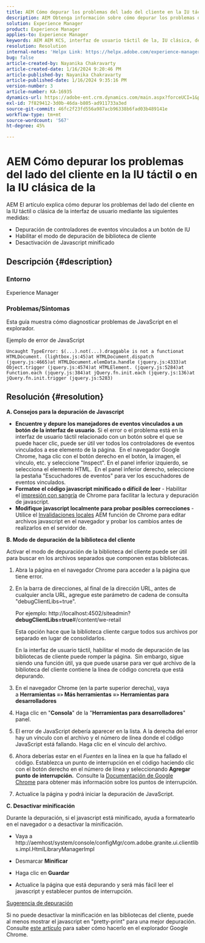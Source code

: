 ```yaml
---
title: AEM Cómo depurar los problemas del lado del cliente en la IU táctil o en la IU clásica de la
description: AEM Obtenga información sobre cómo depurar los problemas del lado del cliente en la IU táctil o en la IU clásica de la interfaz de usuario de.
solution: Experience Manager
product: Experience Manager
applies-to: Experience Manager
keywords: AEM AEM KCS, interfaz de usuario táctil de la, IU clásica, depurar problemas del lado del cliente, depurar controladores de eventos, depurar el modo de depuración de la biblioteca del cliente
resolution: Resolution
internal-notes: 'Helpx Link: https://helpx.adobe.com/experience-manager/kb/How-to-debug-javascript-errors-in-AEM.html'
bug: false
article-created-by: Nayanika Chakravarty
article-created-date: 1/16/2024 9:20:46 PM
article-published-by: Nayanika Chakravarty
article-published-date: 1/16/2024 9:35:16 PM
version-number: 3
article-number: KA-16935
dynamics-url: https://adobe-ent.crm.dynamics.com/main.aspx?forceUCI=1&pagetype=entityrecord&etn=knowledgearticle&id=39c9ae17-b5b4-ee11-a569-6045bd0063aa
exl-id: 7f829412-3d0b-46da-b805-ad911733a3ed
source-git-commit: 46fc2f23fd556a987acb96338b6fad03b489141e
workflow-type: tm+mt
source-wordcount: '567'
ht-degree: 45%

---
```


# AEM Cómo depurar los problemas del lado del cliente en la IU táctil o en la IU clásica de la


AEM El artículo explica cómo depurar los problemas del lado del cliente en la IU táctil o clásica de la interfaz de usuario mediante las siguientes medidas:

- Depuración de controladores de eventos vinculados a un botón de IU
- Habilitar el modo de depuración de biblioteca de cliente
- Desactivación de Javascript minificado


## Descripción {#description}


### <b>Entorno</b>

Experience Manager

### <b>Problemas/Síntomas</b>

Esta guía muestra cómo diagnosticar problemas de JavaScript en el explorador.

Ejemplo de error de JavaScript




```
Uncaught TypeError: $(...).not(...).draggable is not a functionat HTMLDocument. (lightbox.js:45)at HTMLDocument.dispatch (jquery.js:4665)at HTMLDocument.elemData.handle (jquery.js:4333)at Object.trigger (jquery.js:4574)at HTMLElement. (jquery.js:5284)at Function.each (jquery.js:384)at jQuery.fn.init.each (jquery.js:136)at jQuery.fn.init.trigger (jquery.js:5283)
```



## Resolución {#resolution}


<b>A. Consejos para la depuración de Javascript</b>

- <b>Encuentre y depure los manejadores de eventos vinculados a un botón de la interfaz de usuario</b>. Si el error o el problema está en la interfaz de usuario táctil relacionado con un botón sobre el que se puede hacer clic, puede ser útil ver todos los controladores de eventos vinculados a ese elemento de la página.  En el navegador Google Chrome, haga clic con el botón derecho en el botón, la imagen, el vínculo, etc. y seleccione &quot;Inspect&quot;. En el panel inferior izquierdo, se selecciona el elemento HTML.  En el panel inferior derecho, seleccione la pestaña &quot;Escuchadores de eventos&quot; para ver los escuchadores de eventos vinculados.
- <b>Formatee el código javascript minificado o difícil de leer</b> - Habilitar el [impresión con sangría](https://developers.google.com/web/tools/chrome-devtools/javascript/pretty-print) de Chrome para facilitar la lectura y depuración de javascript.
- <b>Modifique javascript localmente para probar posibles correcciones</b> - Utilice el [Invalidaciones locales](https://developers.google.com/web/updates/2018/01/devtools#overrides) AEM función de Chrome para editar archivos javascript en el navegador y probar los cambios antes de realizarlos en el servidor de.


<b>B. Modo de depuración de la biblioteca del cliente</b>

Activar el modo de depuración de la biblioteca del cliente puede ser útil para buscar en los archivos separados que componen estas bibliotecas.

1. Abra la página en el navegador Chrome para acceder a la página que tiene error.
2. En la barra de direcciones, al final de la dirección URL, antes de cualquier ancla URL, agregue este parámetro de cadena de consulta &quot;debugClientLibs=true&quot;.

   Por ejemplo: http://localhost:4502/siteadmin?<b>debugClientLibs=true</b>#/content/we-retail

   Esta opción hace que la biblioteca cliente cargue todos sus archivos por separado en lugar de consolidarlos.

   En la interfaz de usuario táctil, habilitar el modo de depuración de las bibliotecas de cliente puede romper la página.  Sin embargo, sigue siendo una función útil, ya que puede usarse para ver qué archivo de la biblioteca del cliente contiene la línea de código concreta que está depurando.
3. En el navegador Chrome (en la parte superior derecha), vaya a <b>Herramientas =`>` Más herramientas =`>` Herramientas para desarrolladores</b>
4. Haga clic en &quot;<b>Consola</b>&quot; de la &quot;<b>Herramientas para desarrolladores</b>&quot; panel.
5. El error de JavaScript debería aparecer en la lista. A la derecha del error hay un vínculo con el archivo y el número de línea donde el código JavaScript está fallando. Haga clic en el vínculo del archivo.
6. Ahora deberías estar en el *Fuentes* en la línea en la que ha fallado el código. Establezca un punto de interrupción en el código haciendo clic con el botón derecho en el número de línea y seleccionando <b>Agregar punto de interrupción.  </b>Consulte la [Documentación de Google Chrome](https://developers.google.com/web/tools/chrome-devtools/javascript/breakpoints) para obtener más información sobre los puntos de interrupción.
7. Actualice la página y podrá iniciar la depuración de JavaScript.


<b>C. Desactivar minificación</b>

Durante la depuración, si el javascript está minificado, ayuda a formatearlo en el navegador o a desactivar la minificación.

- Vaya a http://aemhost/system/console/configMgr/com.adobe.granite.ui.clientlibs.impl.HtmlLibraryManagerImpl


- Desmarcar <b>Minificar</b>


- Haga clic en <b>Guardar</b>


- Actualice la página que está depurando y será más fácil leer el javascript y establecer puntos de interrupción.


<u>Sugerencia de depuración</u>

Si no puede desactivar la minificación en las bibliotecas del cliente, puede al menos mostrar el javascript en &quot;pretty-print&quot; para una mejor depuración. Consulte [este artículo](https://developers.google.com/web/tools/chrome-devtools/javascript/pretty-print) para saber cómo hacerlo en el explorador Google Chrome.
